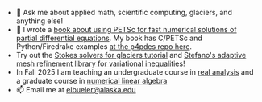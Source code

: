 - 💬 Ask me about applied math, scientific computing, glaciers, and anything else!
- 📖 I wrote a [book about using PETSc for fast numerical solutions of partial differential equations](https://my.siam.org/Store/Product/viewproduct/?ProductId=32850137).  My book has C/PETSc and Python/Firedrake examples [at the p4pdes repo here](https://github.com/bueler/p4pdes).
- Try out the [Stokes solvers for glaciers tutorial](https://github.com/bueler/stokes-ice-tutorial) and [Stefano's adaptive mesh refinement library for variational inequalities](https://github.com/StefanoFochesatto/viamr)!
- In Fall 2025 I am teaching an undergraduate course in [real analysis](https://bueler.github.io/real/) and a graduate course in [numerical linear algebra](https://bueler.github.io/nla/)
- 📫 Email me at [elbueler@alaska.edu](mailto:elbueler@alaska.edu)
